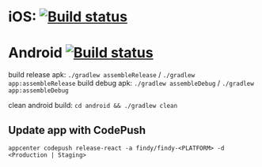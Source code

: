 # iOS: [![Build status](https://build.appcenter.ms/v0.1/apps/ed535696-a042-429d-84d4-d4d6fb68988c/branches/staging/badge)](https://appcenter.ms)

# Android [![Build status](https://build.appcenter.ms/v0.1/apps/d3bb5829-7d2e-4691-8ff1-3a9909bc7e01/branches/staging/badge)](https://appcenter.ms)

build release apk: `./gradlew assembleRelease` / `./gradlew app:assembleRelease`
build debug apk: `./gradlew assembleDebug` / `./gradlew app:assembleDebug`

clean android build: `cd android && ./gradlew clean`

## Update app with CodePush

`appcenter codepush release-react -a findy/findy-<PLATFORM> -d <Production | Staging>`
